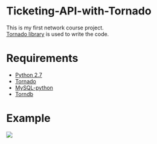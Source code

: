 # Ticketing-API-with-Tornado
This is my first network course project.<br/>
[Tornado library](https://www.tornadoweb.org/en/stable/) is used to write the code.

# Requirements
+ [Python 2.7](https://www.python.org/download/releases/2.7/)
+ [Tornado](https://pypi.org/project/tornado/3.2.1/)
+ [MySQL-python](https://pypi.org/project/MySQL-python/)
+ [Torndb](https://pypi.org/project/torndb3/)

# Example
![](ticketing.gif)
